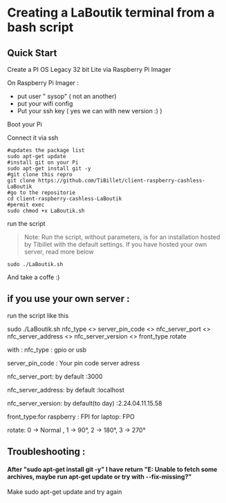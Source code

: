 # Creating a LaBoutik terminal from a bash script
## Quick Start

Create a  PI OS Legacy 32 bit Lite  via Raspberry Pi Imager

On Raspberry Pi Imager :
- put user " sysop" ( not an another)
- put your wifi config
- Put your ssh key ( yes we can with new version :) )

Boot your Pi

Connect it via ssh

```
#updates the package list
sudo apt-get update
#install git on your Pi
sudo apt-get install git -y
#git clone this repro
git clone https://github.com/TiBillet/client-raspberry-cashless-LaBoutik
#go to the repositorie
cd client-raspberry-cashless-LaBoutik
#permit exec
sudo chmod +x LaBoutik.sh
```
run the script
> Note: Run the script, without parameters, is for an installation hosted by Tibillet with the default settings.
> If you have hosted your own server, read more below
```
sudo ./LaBoutik.sh 
```

And take a coffe :)

## if you use your own server :
run the script like this

sudo ./LaBoutik.sh nfc_type <> server_pin_code <> nfc_server_port <> nfc_server_address <> nfc_server_version <> front_type rotate

with :
nfc_type : gpio or usb

server_pin_code : Your pin code server adress

nfc_server_port: by default :3000

nfc_server_address: by default :localhost

nfc_server_version: by default(to day) :2.24.04.11.15.58

front_type:for raspberry : FPI for laptop: FPO

rotate: 0 -> Normal , 1 -> 90°, 2 -> 180°, 3 -> 270°

## Troubleshooting :
#### After "sudo apt-get install git -y" I have return "E: Unable to fetch some archives, maybe run apt-get update or try with --fix-missing?"
Make sudo apt-get update and try again

